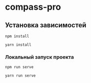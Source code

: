 # compass-pro

## Установка зависимостей
```
npm install
```

```
yarn install
```

### Локальный запуск проекта
```
npm run serve
```

```
yarn run serve
```
